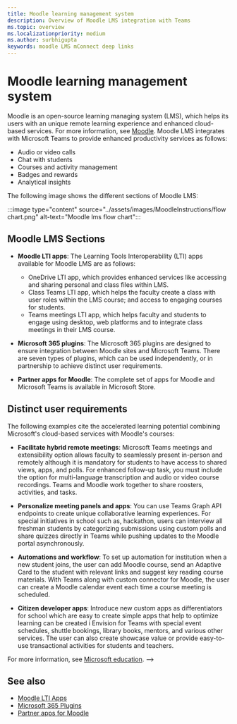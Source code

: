 ```yaml
---
title: Moodle learning management system
description: Overview of Moodle LMS integration with Teams
ms.topic: overview
ms.localizationpriority: medium
ms.author: surbhigupta
keywords: moodle LMS mConnect deep links
---
```


# Moodle learning management system

<!-- [Moodle](https://moodle.com/about/) is the world’s largest open-source learning management system (LMS). With greater than 30 years of experience in remote learning, it has attracted around 300 million users worldwide with its rich set of hosted and cloud-based services. Combining Moodle LMS and Teams provides an enhanced learning experience with modern superpowers. -->
 
 Moodle is an open-source learning managing system (LMS), which helps its users with an unique remote learning experience and enhanced cloud-based services. For more information, see [Moodle](https://moodle.com/about/). Moodle LMS integrates with Microsoft Teams to provide enhanced productivity services as follows:

* Audio or video calls
* Chat with students
* Courses and activity management
* Badges and rewards
* Analytical insights

 The following image shows the different sections of Moodle LMS: 

:::image type="content" source="../assets/images/MoodleInstructions/flow chart.png" alt-text="Moodle lms flow chart":::

## Moodle LMS Sections 

* **Moodle LTI apps**: The Learning Tools Interoperability (LTI) apps available for Moodle LMS are as follows:

  * OneDrive LTI app, which provides enhanced services like accessing and sharing personal and class files within LMS.
  * Class Teams LTI app, which helps the faculty create a class with user roles within the LMS course; and access to engaging courses for students.
  * Teams meetings LTI app, which helps faculty and students to engage using desktop, web platforms and to integrate class meetings in their LMS course.

* **Microsoft 365 plugins**: The Microsoft 365 plugins are designed to ensure integration between Moodle sites and Microsoft Teams. There are seven types of plugins, which can be used independently, or in partnership to achieve distinct user requirements.

* **Partner apps for Moodle**: The complete set of apps for Moodle and Microsoft Teams is available in Microsoft Store.

## Distinct user requirements

The following examples cite the accelerated learning potential combining Microsoft's cloud-based services with Moodle's courses:

* **Facilitate hybrid remote meetings**: Microsoft Teams meetings and extensibility option allows faculty to seamlessly present in-person and remotely although it is mandatory for students to have access to shared views, apps, and polls. For enhanced follow-up task, you must include the option for multi-language transcription and audio or video course recordings. Teams and Moodle work together to share roosters, activities, and tasks.

* **Personalize meeting panels and apps**: You can use Teams Graph API endpoints to create unique collaborative learning experiences. For special initiatives in school such as, hackathon, users can interview all freshman students by categorizing submissions using custom polls and share quizzes directly in Teams while pushing updates to the Moodle portal asynchronously.

* **Automations and workflow**: To set up automation for institution when a new student joins, the user can add Moodle course, send an Adaptive Card to the student with relevant links and suggest key reading  course materials. With Teams along with custom connector for Moodle, the user can create a Moodle calendar event each time a course meeting is scheduled.

* **Citizen developer apps**: Introduce new custom apps as differentiators for school which are easy to create simple apps that help to optimize learning can be created i Envision for Teams with special event schedules, shuttle bookings, library books, mentors, and various other services. The user can also create showcase value or provide easy-to-use transactional activities for students and teachers.

<!-- Please provide us feedback, based on the section on the Moodle LMS integrations and share ideas for additional integrations. We look forward to hearing feedback as we continue to empower institutions worldwide to optimize learning and planning in education. -->
For more information, see [Microsoft education](https://www.microsoft.com/education).  -->

## See also

* [Moodle LTI Apps](moodle-lti-apps.md)
* [Microsoft 365 Plugins](m365-plugins/m365-plugins-overview.md)
* [Partner apps for Moodle](partner-apps-for-moodle.md)
